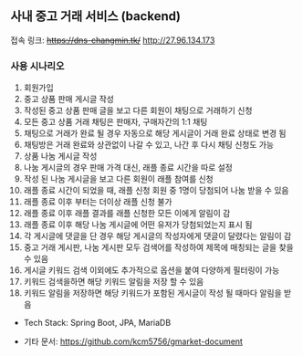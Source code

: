 ## 사내 중고 거래 서비스 (backend)

접속 링크: ~~https://dns-changmin.tk/~~ http://27.96.134.173

### 사용 시나리오
1. 회원가입
2. 중고 상품 판매 게시글 작성
3. 작성된 중고 상품 판매 글을 보고 다른 회원이 채팅으로 거래하기 신청
4. 모든 중고 상품 거래 채팅은 판매자, 구매자간의 1:1 채팅
5. 채팅으로 거래가 완료 될 경우 자동으로 해당 게시글이 거래 완료 상태로 변경 됨
6. 채팅방은 거래 완료와 상관없이 나갈 수 있고, 나간 후 다시 채팅 신청도 가능
7. 상품 나눔 게시글 작성
8. 나눔 게시글의 경우 판매 가격 대신, 래플 종료 시간을 따로 설정
9. 작성 된 나눔 게시글을 보고 다른 회원이 래플 참여를 신청
10. 래플 종료 시간이 되었을 때, 래플 신청 회원 중 1명이 당첨되어 나눔 받을 수 있음
11. 래플 종료 이후 부터는 더이상 래플 신청 불가
12. 래플 종료 이후 래플 결과를 래플 신청한 모든 이에게 알림이 감
13. 래플 종료 이후 해당 나눔 게시글에 어떤 유저가 당첨되었는지 표시 됨
14. 각 게시글에 댓글을 단 경우 해당 게시글의 작성자에게 댓글이 달렸다는 알림이 감
15. 중고 거래 게시판, 나눔 게시판 모두 검색어를 작성하여 제목에 매칭되는 글을 찾을 수 있음
16. 게시글 키워드 검색 이외에도 추가적으로 옵션을 붙여 다양하게 필터링이 가능
17. 키워드 검색을하면 해당 키워드 알림을 저장 할 수 있음
18. 키워드 알림을 저장하면 해당 키워드가 포함된 게시글이 작성 될 때마다 알림을 받음


- Tech Stack: Spring Boot, JPA, MariaDB

- 기타 문서: https://github.com/kcm5756/gmarket-document
